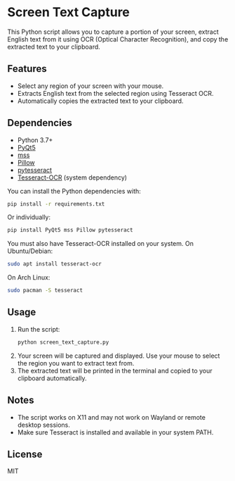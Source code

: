 # Screen Text Capture

This Python script allows you to capture a portion of your screen, extract English text from it using OCR (Optical Character Recognition), and copy the extracted text to your clipboard.

## Features
- Select any region of your screen with your mouse.
- Extracts English text from the selected region using Tesseract OCR.
- Automatically copies the extracted text to your clipboard.

## Dependencies
- Python 3.7+
- [PyQt5](https://pypi.org/project/PyQt5/)
- [mss](https://pypi.org/project/mss/)
- [Pillow](https://pypi.org/project/Pillow/)
- [pytesseract](https://pypi.org/project/pytesseract/)
- [Tesseract-OCR](https://github.com/tesseract-ocr/tesseract) (system dependency)

You can install the Python dependencies with:

```bash
pip install -r requirements.txt
```

Or individually:

```bash
pip install PyQt5 mss Pillow pytesseract
```

You must also have Tesseract-OCR installed on your system. On Ubuntu/Debian:

```bash
sudo apt install tesseract-ocr
```

On Arch Linux:

```bash
sudo pacman -S tesseract
```

## Usage

1. Run the script:
   ```bash
   python screen_text_capture.py
   ```
2. Your screen will be captured and displayed. Use your mouse to select the region you want to extract text from.
3. The extracted text will be printed in the terminal and copied to your clipboard automatically.

## Notes
- The script works on X11 and may not work on Wayland or remote desktop sessions.
- Make sure Tesseract is installed and available in your system PATH.

## License
MIT 